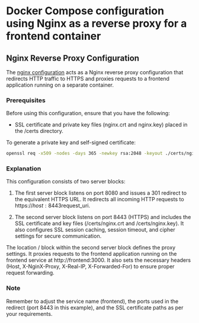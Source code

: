 # Docker Compose configuration using Nginx as a reverse proxy for a frontend container

## Nginx Reverse Proxy Configuration

The [nginx configuration](./nginx/frontend.conf) acts as a Nginx reverse proxy configuration that redirects HTTP traffic to HTTPS and proxies requests to a frontend application running on a separate container.

### Prerequisites

Before using this configuration, ensure that you have the following:
- SSL certificate and private key files (nginx.crt and nginx.key) placed in the /certs directory.

To generate a private key and self-signed certificate:
```sh
openssl req -x509 -nodes -days 365 -newkey rsa:2048 -keyout ./certs/nginx.key -out ./certs/nginx.crt
```

### Explanation

This configuration consists of two server blocks:

1. The first server block listens on port 8080 and issues a 301 redirect to the equivalent HTTPS URL. It redirects all incoming HTTP requests to https://$host:8443$request_uri.

1. The second server block listens on port 8443 (HTTPS) and includes the SSL certificate and key files (/certs/nginx.crt and /certs/nginx.key). It also configures SSL session caching, session timeout, and cipher settings for secure communication.

The location / block within the second server block defines the proxy settings. It proxies requests to the frontend application running on the frontend service at http://frontend:3000. It also sets the necessary headers (Host, X-NginX-Proxy, X-Real-IP, X-Forwarded-For) to ensure proper request forwarding.

### Note

Remember to adjust the service name (frontend), the ports used in the redirect (port 8443 in this example), and the SSL certificate paths as per your requirements.